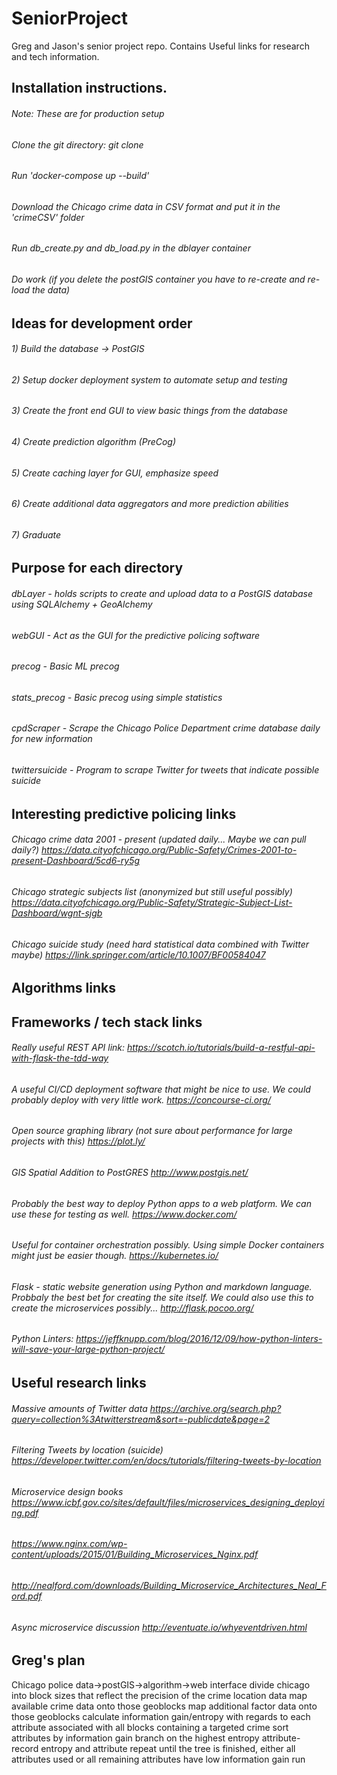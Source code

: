 # SeniorProject
Greg and Jason's senior project repo. Contains Useful links for research and tech information.

## Installation instructions.
###### Note: These are for production setup
###### Clone the git directory: git clone <repo url>
###### Run 'docker-compose up --build'
###### Download the Chicago crime data in CSV format and put it in the 'crimeCSV' folder
###### Run db_create.py and db_load.py in the dblayer container
###### Do work (if you delete the postGIS container you have to re-create and re-load the data)

## Ideas for development order
###### 1) Build the database -> PostGIS
###### 2) Setup docker deployment system to automate setup and testing
###### 3) Create the front end GUI to view basic things from the database
###### 4) Create prediction algorithm (PreCog)
###### 5) Create caching layer for GUI, emphasize speed
###### 6) Create additional data aggregators and more prediction abilities
###### 7) Graduate

## Purpose for each directory
###### dbLayer        - holds scripts to create and upload data to a PostGIS database using SQLAlchemy + GeoAlchemy
###### webGUI         - Act as the GUI for the predictive policing software
###### precog         - Basic ML precog
###### stats_precog   - Basic precog using simple statistics
###### cpdScraper     - Scrape the Chicago Police Department crime database daily for new information
###### twittersuicide - Program to scrape Twitter for tweets that indicate possible suicide

## Interesting predictive policing links
###### Chicago crime data 2001 - present (updated daily... Maybe we can pull daily?) https://data.cityofchicago.org/Public-Safety/Crimes-2001-to-present-Dashboard/5cd6-ry5g
###### Chicago strategic subjects list (anonymized but still useful possibly) https://data.cityofchicago.org/Public-Safety/Strategic-Subject-List-Dashboard/wgnt-sjgb
###### Chicago suicide study (need hard statistical data combined with Twitter maybe) https://link.springer.com/article/10.1007/BF00584047

## Algorithms links

## Frameworks / tech stack links
###### Really useful REST API link: https://scotch.io/tutorials/build-a-restful-api-with-flask-the-tdd-way
###### A useful CI/CD deployment software that might be nice to use. We could probably deploy with very little work. https://concourse-ci.org/
###### Open source graphing library (not sure about performance for large projects with this) https://plot.ly/
###### GIS Spatial Addition to PostGRES http://www.postgis.net/
###### Probably the best way to deploy Python apps to a web platform. We can use these for testing as well. https://www.docker.com/
###### Useful for container orchestration possibly. Using simple Docker containers might just be easier though. https://kubernetes.io/
###### Flask - static website generation using Python and markdown language. Probbaly the best bet for creating the site itself. We could also use this to create the microservices possibly... http://flask.pocoo.org/
###### Python Linters: https://jeffknupp.com/blog/2016/12/09/how-python-linters-will-save-your-large-python-project/

## Useful research links
###### Massive amounts of Twitter data https://archive.org/search.php?query=collection%3Atwitterstream&sort=-publicdate&page=2
###### Filtering Tweets by location (suicide) https://developer.twitter.com/en/docs/tutorials/filtering-tweets-by-location
###### Microservice design books https://www.icbf.gov.co/sites/default/files/microservices_designing_deploying.pdf
###### https://www.nginx.com/wp-content/uploads/2015/01/Building_Microservices_Nginx.pdf
###### http://nealford.com/downloads/Building_Microservice_Architectures_Neal_Ford.pdf
###### Async microservice discussion http://eventuate.io/whyeventdriven.html

## Greg's plan
Chicago police data->postGIS->algorithm->web interface
divide chicago into block sizes that reflect the precision of the crime location data
map available crime data onto those geoblocks
map additional factor data onto those geoblocks
calculate information gain/entropy with regards to each attribute associated with all blocks containing a targeted crime
sort attributes by information gain
branch on the highest entropy attribute-record entropy and attribute
repeat until the tree is finished, either all attributes used or all remaining attributes have low information gain
run
